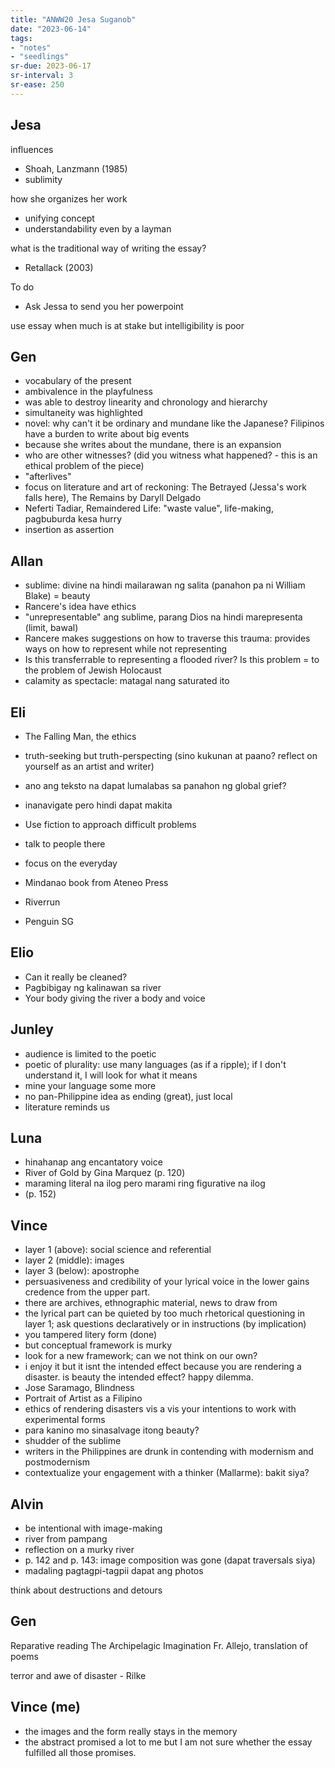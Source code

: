```yaml
---
title: "ANWW20 Jesa Suganob"
date: "2023-06-14"
tags:
- "notes"
- "seedlings"
sr-due: 2023-06-17
sr-interval: 3
sr-ease: 250
---
```


## Jesa

influences
- Shoah, Lanzmann (1985)
- sublimity

how she organizes her work
- unifying concept
- understandability even by a layman

what is the traditional way of writing the essay?
- Retallack (2003)

To do
- Ask Jessa to send you her powerpoint

use essay when much is at stake but intelligibility is poor

## Gen

- vocabulary of the present
- ambivalence in the playfulness
- was able to destroy linearity and chronology and hierarchy
- simultaneity was highlighted
- novel: why can't it be ordinary and mundane like the Japanese? Filipinos have a burden to write about big events
- because she writes about the mundane, there is an expansion
- who are other witnesses? (did you witness what happened? - this is an ethical problem of the piece)
- "afterlives"
- focus on literature and art of reckoning: The Betrayed (Jessa's work falls here), The Remains by Daryll Delgado
- Neferti Tadiar, Remaindered Life: "waste value", life-making, pagbuburda kesa hurry
- insertion as assertion

## Allan

- sublime: divine na hindi mailarawan ng salita (panahon pa ni William Blake) = beauty
- Rancere's idea have ethics
- "unrepresentable" ang sublime, parang Dios na hindi marepresenta (limit, bawal)
- Rancere makes suggestions on how to traverse this trauma: provides ways on how to represent while not representing
- Is this transferrable to representing a flooded river? Is this problem = to the problem of Jewish Holocaust
- calamity as spectacle: matagal nang saturated ito

## Eli

- The Falling Man, the ethics
- truth-seeking but truth-perspecting (sino kukunan at paano? reflect on yourself as an artist and writer)
- ano ang teksto na dapat lumalabas sa panahon ng global grief?
- inanavigate pero hindi dapat makita

- Use fiction to approach difficult problems
- talk to people there
- focus on the everyday
- Mindanao book from Ateneo Press
- Riverrun
- Penguin SG

## Elio

- Can it really be cleaned?
- Pagbibigay ng kalinawan sa river
- Your body giving the river a body and voice

## Junley

- audience is limited to the poetic
- poetic of plurality: use many languages (as if a ripple); if I don't understand it, I will look for what it means
- mine your language some more
- no pan-Philippine idea as ending (great), just local
- literature reminds us

## Luna

- hinahanap ang encantatory voice
- River of Gold by Gina Marquez (p. 120)
- maraming literal na ilog pero marami ring figurative na ilog
- (p. 152)

## Vince

- layer 1 (above): social science and referential
- layer 2 (middle): images
- layer 3 (below): apostrophe
- persuasiveness and credibility of your lyrical voice in the lower gains credence from the upper part.
- there are archives, ethnographic material, news to draw from
- the lyrical part can be quieted by too much rhetorical questioning in layer 1; ask questions declaratively or in instructions (by implication)
- you tampered litery form (done)
- but conceptual framework is murky
- look for a new framework; can we not think on our own?
- i enjoy it but it isnt the intended effect because you are rendering a disaster. is beauty the intended effect? happy dilemma.
- Jose Saramago, Blindness
- Portrait of Artist as a Filipino
- ethics of rendering disasters vis a vis your intentions to work with experimental forms
- para kanino mo sinasalvage itong beauty?
- shudder of the sublime
- writers in the Philippines are drunk in contending with modernism and postmodernism
- contextualize your engagement with a thinker (Mallarme): bakit siya?

## Alvin

- be intentional with image-making
- river from pampang
- reflection on a murky river
- p. 142 and p. 143: image composition was gone (dapat traversals siya)
- madaling pagtagpi-tagpii dapat ang photos

think about destructions and detours

## Gen

Reparative reading
The Archipelagic Imagination
Fr. Allejo, translation of poems

terror and awe of disaster - Rilke

## Vince (me)

- the images and the form really stays in the memory
- the abstract promised a lot to me but I am not sure whether the essay fulfilled all those promises.
